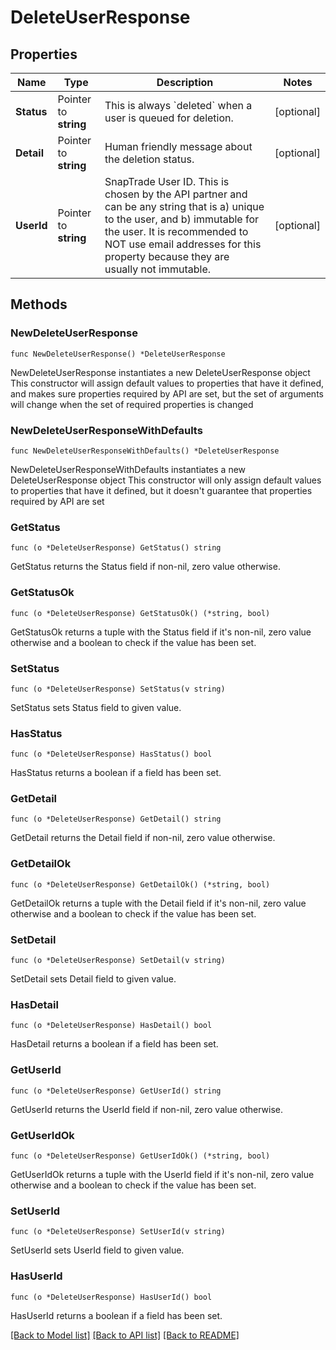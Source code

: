 # DeleteUserResponse

## Properties

Name | Type | Description | Notes
------------ | ------------- | ------------- | -------------
**Status** | Pointer to **string** | This is always &#x60;deleted&#x60; when a user is queued for deletion. | [optional] 
**Detail** | Pointer to **string** | Human friendly message about the deletion status. | [optional] 
**UserId** | Pointer to **string** | SnapTrade User ID. This is chosen by the API partner and can be any string that is a) unique to the user, and b) immutable for the user. It is recommended to NOT use email addresses for this property because they are usually not immutable. | [optional] 

## Methods

### NewDeleteUserResponse

`func NewDeleteUserResponse() *DeleteUserResponse`

NewDeleteUserResponse instantiates a new DeleteUserResponse object
This constructor will assign default values to properties that have it defined,
and makes sure properties required by API are set, but the set of arguments
will change when the set of required properties is changed

### NewDeleteUserResponseWithDefaults

`func NewDeleteUserResponseWithDefaults() *DeleteUserResponse`

NewDeleteUserResponseWithDefaults instantiates a new DeleteUserResponse object
This constructor will only assign default values to properties that have it defined,
but it doesn't guarantee that properties required by API are set

### GetStatus

`func (o *DeleteUserResponse) GetStatus() string`

GetStatus returns the Status field if non-nil, zero value otherwise.

### GetStatusOk

`func (o *DeleteUserResponse) GetStatusOk() (*string, bool)`

GetStatusOk returns a tuple with the Status field if it's non-nil, zero value otherwise
and a boolean to check if the value has been set.

### SetStatus

`func (o *DeleteUserResponse) SetStatus(v string)`

SetStatus sets Status field to given value.

### HasStatus

`func (o *DeleteUserResponse) HasStatus() bool`

HasStatus returns a boolean if a field has been set.

### GetDetail

`func (o *DeleteUserResponse) GetDetail() string`

GetDetail returns the Detail field if non-nil, zero value otherwise.

### GetDetailOk

`func (o *DeleteUserResponse) GetDetailOk() (*string, bool)`

GetDetailOk returns a tuple with the Detail field if it's non-nil, zero value otherwise
and a boolean to check if the value has been set.

### SetDetail

`func (o *DeleteUserResponse) SetDetail(v string)`

SetDetail sets Detail field to given value.

### HasDetail

`func (o *DeleteUserResponse) HasDetail() bool`

HasDetail returns a boolean if a field has been set.

### GetUserId

`func (o *DeleteUserResponse) GetUserId() string`

GetUserId returns the UserId field if non-nil, zero value otherwise.

### GetUserIdOk

`func (o *DeleteUserResponse) GetUserIdOk() (*string, bool)`

GetUserIdOk returns a tuple with the UserId field if it's non-nil, zero value otherwise
and a boolean to check if the value has been set.

### SetUserId

`func (o *DeleteUserResponse) SetUserId(v string)`

SetUserId sets UserId field to given value.

### HasUserId

`func (o *DeleteUserResponse) HasUserId() bool`

HasUserId returns a boolean if a field has been set.


[[Back to Model list]](../README.md#documentation-for-models) [[Back to API list]](../README.md#documentation-for-api-endpoints) [[Back to README]](../README.md)


